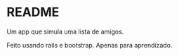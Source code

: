 # README

Um app que simula uma lista de amigos.

Feito usando rails e bootstrap. Apenas para aprendizado.


